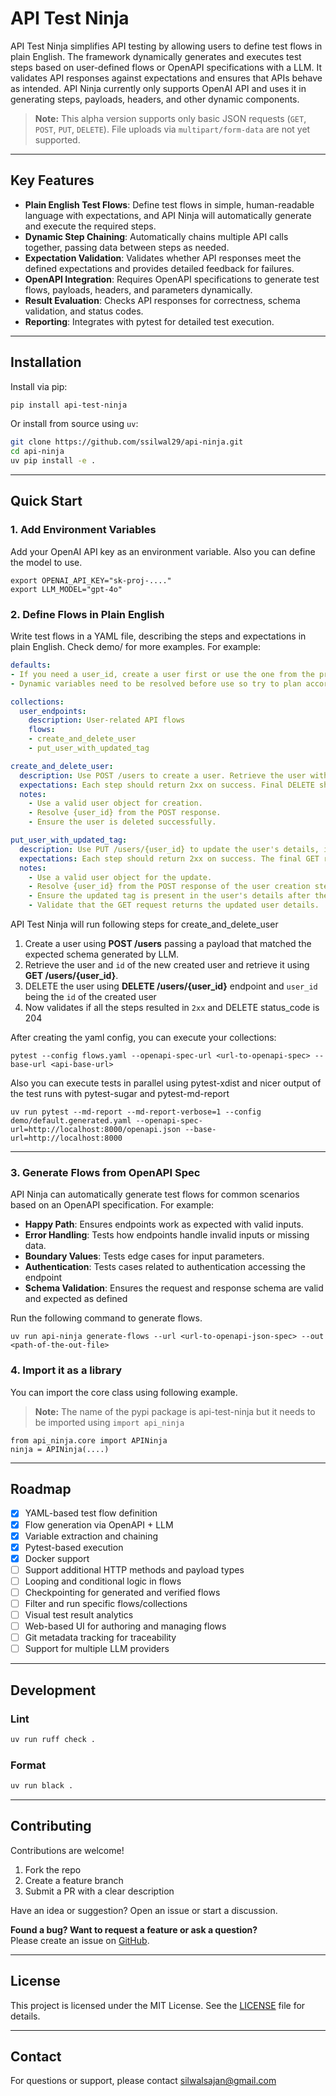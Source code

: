 # API Test Ninja

API Test Ninja simplifies API testing by allowing users to define test flows in plain English. The framework dynamically generates and executes test steps based on user-defined flows or OpenAPI specifications with a LLM. It validates API responses against expectations and ensures that APIs behave as intended. API Ninja currently only supports OpenAI API and uses it in generating steps, payloads, headers, and other dynamic components.
> **Note:** This alpha version supports only basic JSON requests (`GET`, `POST`, `PUT`, `DELETE`). File uploads via `multipart/form-data` are not yet supported.

---

## Key Features

- **Plain English Test Flows**: Define test flows in simple, human-readable language with expectations, and API Ninja will automatically generate and execute the required steps.
- **Dynamic Step Chaining**: Automatically chains multiple API calls together, passing data between steps as needed.
- **Expectation Validation**: Validates whether API responses meet the defined expectations and provides detailed feedback for failures.
- **OpenAPI Integration**: Requires OpenAPI specifications to generate test flows, payloads, headers, and parameters dynamically.
- **Result Evaluation**: Checks API responses for correctness, schema validation, and status codes.
- **Reporting**: Integrates with pytest for detailed test execution.


---

## Installation

Install via pip:

```bash
pip install api-test-ninja
```

Or install from source using `uv`:

```bash
git clone https://github.com/ssilwal29/api-ninja.git
cd api-ninja
uv pip install -e .
```

---

## Quick Start

### 1. Add Environment Variables
Add your OpenAI API key as an environment variable. Also you can define the model to use.
```
export OPENAI_API_KEY="sk-proj-...."
export LLM_MODEL="gpt-4o"
```

### 2. Define Flows in Plain English

Write test flows in a YAML file, describing the steps and expectations in plain English. Check demo/ for more examples. For example:

```yaml
defaults:
- If you need a user_id, create a user first or use the one from the previous step if applicable.
- Dynamic variables need to be resolved before use so try to plan accordingly when creating the list of actions in the flow.

collections:
  user_endpoints:
    description: User-related API flows
    flows:
    - create_and_delete_user
    - put_user_with_updated_tag

create_and_delete_user:
  description: Use POST /users to create a user. Retrieve the user with GET, then delete the user.
  expectations: Each step should return 2xx on success. Final DELETE should return 204.
  notes:
    - Use a valid user object for creation.
    - Resolve {user_id} from the POST response.
    - Ensure the user is deleted successfully.

put_user_with_updated_tag:
  description: Use PUT /users/{user_id} to update the user's details, including adding a new tag. Verify the updated details with a GET request.
  expectations: Each step should return 2xx on success. The final GET request should return the updated user details, including the new tag.
  notes:
    - Use a valid user object for the update.
    - Resolve {user_id} from the POST response of the user creation step.
    - Ensure the updated tag is present in the user's details after the PUT request.
    - Validate that the GET request returns the updated user details.
```

API Test Ninja will run following steps for create_and_delete_user
1. Create a user using **POST /users** passing a payload that matched the expected schema generated by LLM.
2. Retrieve the user and `id` of the new created user and retrieve it using **GET /users/{user_id}**.
3. DELETE the user using **DELETE /users/{user_id}** endpoint and `user_id` being the `id` of the created user 
4. Now validates if all the steps resulted in `2xx` and DELETE status_code is 204

After creating the yaml config, you can execute your collections:
```
pytest --config flows.yaml --openapi-spec-url <url-to-openapi-spec> --base-url <api-base-url>
```

Also you can execute tests in parallel using pytest-xdist and nicer output of the test runs with pytest-sugar and pytest-md-report
```
uv run pytest --md-report --md-report-verbose=1 --config demo/default.generated.yaml --openapi-spec-url=http://localhost:8000/openapi.json --base-url=http://localhost:8000
```


---

### 3. Generate Flows from OpenAPI Spec

API Ninja can automatically generate test flows for common scenarios based on an OpenAPI specification. For example:
- **Happy Path**: Ensures endpoints work as expected with valid inputs.
- **Error Handling**: Tests how endpoints handle invalid inputs or missing data.
- **Boundary Values**: Tests edge cases for input parameters.
- **Authentication**: Tests cases related to authentication accessing the endpoint
- **Schema Validation**: Ensures the request and response schema are valid and expected as defined

Run the following command to generate flows. 
```
uv run api-ninja generate-flows --url <url-to-openapi-json-spec> --out <path-of-the-out-file>
```

### 4. Import it as a library

You can import the core class using following example.
> **Note:** The name of the pypi package is api-test-ninja but it needs to be imported using `import api_ninja`

```
from api_ninja.core import APINinja
ninja = APINinja(....)
```

---

## Roadmap

- [x] YAML-based test flow definition
- [x] Flow generation via OpenAPI + LLM
- [x] Variable extraction and chaining
- [x] Pytest-based execution
- [x] Docker support
- [ ] Support additional HTTP methods and payload types
- [ ] Looping and conditional logic in flows
- [ ] Checkpointing for generated and verified flows
- [ ] Filter and run specific flows/collections
- [ ] Visual test result analytics
- [ ] Web-based UI for authoring and managing flows
- [ ] Git metadata tracking for traceability
- [ ] Support for multiple LLM providers

---

## Development

### Lint

```bash
uv run ruff check .
```

### Format

```bash
uv run black .
```

---

## Contributing

Contributions are welcome!

1. Fork the repo
2. Create a feature branch
3. Submit a PR with a clear description

Have an idea or suggestion? Open an issue or start a discussion.

**Found a bug? Want to request a feature or ask a question?**  
Please create an issue on [GitHub](https://github.com/ssilwal29/api-ninja/issues).

---

## License

This project is licensed under the MIT License. See the [LICENSE](./LICENSE) file for details.

---

## Contact

For questions or support, please contact silwalsajan@gmail.com
